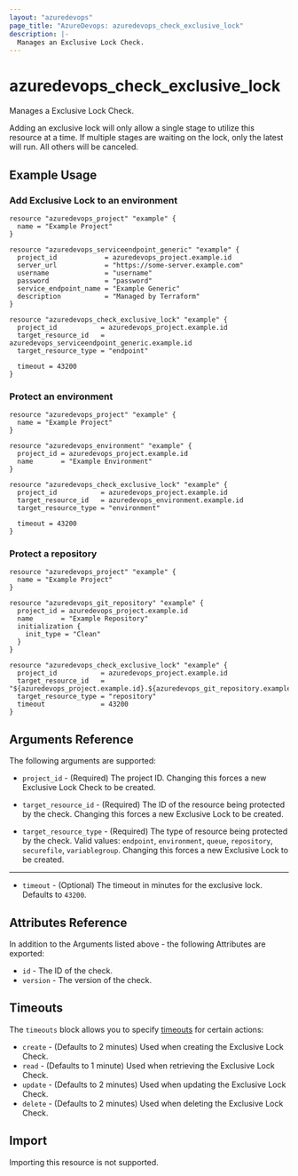 ```yaml
---
layout: "azuredevops"
page_title: "AzureDevops: azuredevops_check_exclusive_lock"
description: |-
  Manages an Exclusive Lock Check.
---
```


# azuredevops_check_exclusive_lock

Manages a Exclusive Lock Check.

Adding an exclusive lock will only allow a single stage to utilize this resource at a time. If multiple stages are waiting on the lock, only the latest will run. All others will be canceled.

## Example Usage

### Add Exclusive Lock to an environment

```hcl
resource "azuredevops_project" "example" {
  name = "Example Project"
}

resource "azuredevops_serviceendpoint_generic" "example" {
  project_id            = azuredevops_project.example.id
  server_url            = "https://some-server.example.com"
  username              = "username"
  password              = "password"
  service_endpoint_name = "Example Generic"
  description           = "Managed by Terraform"
}

resource "azuredevops_check_exclusive_lock" "example" {
  project_id           = azuredevops_project.example.id
  target_resource_id   = azuredevops_serviceendpoint_generic.example.id
  target_resource_type = "endpoint"

  timeout = 43200
}
```

### Protect an environment

```hcl
resource "azuredevops_project" "example" {
  name = "Example Project"
}

resource "azuredevops_environment" "example" {
  project_id = azuredevops_project.example.id
  name       = "Example Environment"
}

resource "azuredevops_check_exclusive_lock" "example" {
  project_id           = azuredevops_project.example.id
  target_resource_id   = azuredevops_environment.example.id
  target_resource_type = "environment"

  timeout = 43200
}
```

### Protect a repository

```hcl
resource "azuredevops_project" "example" {
  name = "Example Project"
}

resource "azuredevops_git_repository" "example" {
  project_id = azuredevops_project.example.id
  name       = "Example Repository"
  initialization {
    init_type = "Clean"
  }
}

resource "azuredevops_check_exclusive_lock" "example" {
  project_id           = azuredevops_project.example.id
  target_resource_id   = "${azuredevops_project.example.id}.${azuredevops_git_repository.example.id}"
  target_resource_type = "repository"
  timeout              = 43200
}
```

## Arguments Reference

The following arguments are supported:

* `project_id` - (Required) The project ID. Changing this forces a new Exclusive Lock Check to be created.

* `target_resource_id` - (Required) The ID of the resource being protected by the check. Changing this forces a new Exclusive Lock to be created.

* `target_resource_type` - (Required) The type of resource being protected by the check. Valid values: `endpoint`, `environment`, `queue`, `repository`, `securefile`, `variablegroup`. Changing this forces a new Exclusive Lock to be created.

---

* `timeout` - (Optional) The timeout in minutes for the exclusive lock. Defaults to `43200`.

## Attributes Reference

In addition to the Arguments listed above - the following Attributes are exported:

* `id` - The ID of the check.
* `version` - The version of the check.

## Timeouts

The `timeouts` block allows you to specify [timeouts](https://developer.hashicorp.com/terraform/language/resources/syntax#operation-timeout) for certain actions:

* `create` - (Defaults to 2 minutes) Used when creating the Exclusive Lock Check.
* `read` - (Defaults to 1 minute) Used when retrieving the Exclusive Lock Check.
* `update` - (Defaults to 2 minutes) Used when updating the Exclusive Lock Check.
* `delete` - (Defaults to 2 minutes) Used when deleting the Exclusive Lock Check.

## Import

Importing this resource is not supported.
